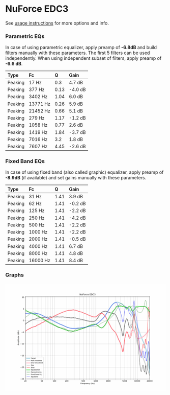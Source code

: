 # NuForce EDC3
See [usage instructions](https://github.com/jaakkopasanen/AutoEq#usage) for more options and info.

### Parametric EQs
In case of using parametric equalizer, apply preamp of **-6.8dB** and build filters manually
with these parameters. The first 5 filters can be used independently.
When using independent subset of filters, apply preamp of **-6.6 dB**.

| Type    | Fc       |    Q | Gain    |
|:--------|:---------|:-----|:--------|
| Peaking | 17 Hz    | 0.3  | 4.7 dB  |
| Peaking | 377 Hz   | 0.13 | -4.0 dB |
| Peaking | 3402 Hz  | 1.04 | 6.0 dB  |
| Peaking | 13771 Hz | 0.26 | 5.9 dB  |
| Peaking | 21452 Hz | 0.66 | 5.1 dB  |
| Peaking | 279 Hz   | 1.17 | -1.2 dB |
| Peaking | 1058 Hz  | 0.77 | 2.6 dB  |
| Peaking | 1419 Hz  | 1.84 | -3.7 dB |
| Peaking | 7016 Hz  | 3.2  | 1.8 dB  |
| Peaking | 7607 Hz  | 4.45 | -2.6 dB |

### Fixed Band EQs
In case of using fixed band (also called graphic) equalizer, apply preamp of **-8.9dB**
(if available) and set gains manually with these parameters.

| Type    | Fc       |    Q | Gain    |
|:--------|:---------|:-----|:--------|
| Peaking | 31 Hz    | 1.41 | 3.9 dB  |
| Peaking | 62 Hz    | 1.41 | -0.2 dB |
| Peaking | 125 Hz   | 1.41 | -2.2 dB |
| Peaking | 250 Hz   | 1.41 | -4.2 dB |
| Peaking | 500 Hz   | 1.41 | -2.2 dB |
| Peaking | 1000 Hz  | 1.41 | -2.2 dB |
| Peaking | 2000 Hz  | 1.41 | -0.5 dB |
| Peaking | 4000 Hz  | 1.41 | 6.7 dB  |
| Peaking | 8000 Hz  | 1.41 | 4.8 dB  |
| Peaking | 16000 Hz | 1.41 | 8.4 dB  |

### Graphs
![](./NuForce%20EDC3.png)